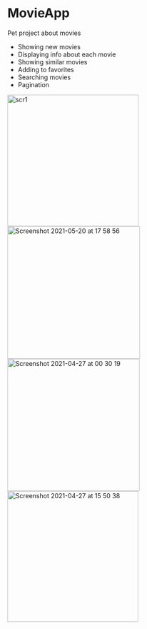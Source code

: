 # MovieApp
Pet project about movies

- Showing new movies
- Displaying info about each movie
- Showing similar movies
- Adding to favorites
- Searching movies
- Pagination

<img width="294" alt="scr1" src="https://user-images.githubusercontent.com/17294536/119048763-7e23fd00-b9e1-11eb-8327-b1a5b07e8b8f.png">
<img width="297" alt="Screenshot 2021-05-20 at 17 58 56" src="https://user-images.githubusercontent.com/17294536/119049552-8466a900-b9e2-11eb-9a3c-565c6d4972b5.png">
<img width="296" alt="Screenshot 2021-04-27 at 00 30 19" src="https://user-images.githubusercontent.com/17294536/119049593-8c264d80-b9e2-11eb-9dfd-47cb54b474eb.png">
<img width="293" alt="Screenshot 2021-04-27 at 15 50 38" src="https://user-images.githubusercontent.com/17294536/119049623-96484c00-b9e2-11eb-907e-213708bed0ee.png">
